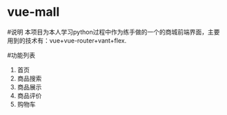# vue-mall

#说明
本项目为本人学习python过程中作为练手做的一个的商城前端界面，主要用到的技术有：vue+vue-router+vant+flex.

#功能列表
1. 首页
2. 商品搜索
3. 商品展示
4. 商品评价
5. 购物车






